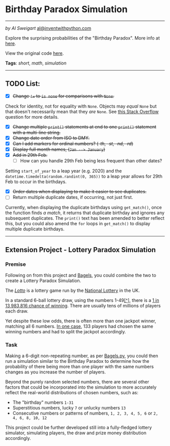 # Birthday Paradox Simulation

___

_by Al Sweigart_ [al@inventwithpython.com](mailto:al@inventwithpython.com)

Explore the surprising probabilities of the "Birthday Paradox".
More info at [here](https://en.wikipedia.org/wiki/Birthday_problem).

View the original code [here](https://nostarch.com/big-book-small-python-projects).

**Tags**: _short_, _math_, _simulation_

___

## TODO List:
* [x] ~~Change `!=` to `is none` for comparisons with `None`.~~

Check for identity, not for equality with `None`. Objects may _equal_ `None` but that doesn't necessarily mean
that they _are_ `None`. See [this Stack Overflow](https://stackoverflow.com/questions/1504717/why-does-comparing-strings-using-either-or-is-sometimes-produce-a-differe)
question for more details.

* [x] ~~Change multiple `print()` statements at end to one `print()` statement with a multi-line string.~~
* [x] ~~Change date order from ISO to DMY.~~ 
* [x] ~~Can I add markers for ordinal numbers? (-_th_, -_st_, -_nd_, -_rd_)~~
* [x] ~~Display full month names, (`Jan --> January`)~~
* [x] ~~Add in 29th Feb.~~ 
  * [ ] How can you handle 29th Feb being less frequent than other dates?

Setting `start_of_year` to a leap year (e.g. 2020) and the `datetime.timedelta(random.randint(0, 365))`
to a leap year allows for 29th Feb to occur in the birthdays.

* [x] ~~Order dates when displaying to make it easier to see duplicates.~~
* [ ] Return multiple duplicate dates, if occurring, not just first.

Currently, when displaying the duplicate birthdays using `get_match()`, once the function finds _a match_, it returns 
that duplicate birthday and ignores any subsequent duplicates. The `print()` text has been amended to better reflect 
this, but you could also amend the `for` loops in `get_match()` to display multiple duplicate birthdays.

___

## Extension Project - Lottery Paradox Simulation
### Premise

Following on from this project and [Bagels](../Project%20#1%20Bagels), you could combine the two to create a Lottery 
Paradox Simulation.

The [_Lotto_](https://en.wikipedia.org/wiki/National_Lottery_(United_Kingdom)#Lotto) is a lottery game run by the 
[National Lottery](https://en.wikipedia.org/wiki/National_Lottery_(United_Kingdom)) in the UK.

In a standard 6-ball lottery draw, using the numbers 1-49[[^]](x "Since 2015, the Lotto has used the numbers 1-59, 
but for the purposes here, it doesn't matter."), there is a [1 in 13,983,816 chance of winning](https://en.wikipedia.org/wiki/Lottery_mathematics). 
There are usually tens of millions of players each draw.

Yet despite these low odds, there is often more than one jackpot winner, matching all 6 numbers. [In one case](https://www.lottery.co.uk/lotto/results-14-01-1995), 133 players had chosen the same winning numbers and had to split the jackpot accordingly.

### Task

Making a 6-digit non-repeating number, as per [Bagels.py](../Project%20#1%20Bagels/Bagels.py), you could then run a simulation similar to the Birthday Paradox 
to determine how the probability of there being more than one player with the same numbers changes as you increase the 
number of players.

Beyond the purely random selected numbers, there are several other factors that could be incorporated into the
simulation to more accurately reflect the real-world distributions of chosen numbers, such as:

* The "birthday" numbers `1-31`
* Superstitious numbers, lucky `7` or unlucky numbers `13`
* Consecutive numbers or patterns of numbers, `1, 2, 3, 4, 5, 6` or `2, 4, 6, 8, 10, 12`

This project could be further developed still into a fully-fledged lottery simulator, simulating players, the draw and
prize money distribution accordingly.
